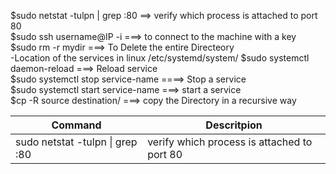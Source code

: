 $sudo netstat -tulpn | grep :80  ==> verify which process is attached to port 80 <br>
$sudo ssh username@IP -i ===> to connect to the machine with a key <br>
$sudo rm -r mydir  ===> To Delete the entire Directeory <br>
-Location of the services in linux /etc/systemd/system/
$sudo systemctl daemon-reload  ===> Reload service <br>
$sudo systemctl stop service-name  ====> Stop a service <br>
$sudo systemctl start service-name  ===> start a service <br>
$cp -R source destination/  ===> copy the Directory in a recursive way

|Command|Descritpion|
|------|------|
|sudo netstat -tulpn \| grep :80|verify which process is attached to port 80|

